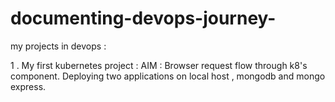 # documenting-devops-journey-
my projects in devops :

1 . My first kubernetes project : 
AIM : Browser request flow through k8's component. Deploying two applications on local host , mongodb and mongo express.

